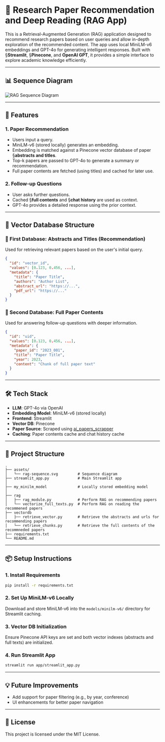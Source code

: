# 🧠 Research Paper Recommendation and Deep Reading (RAG App)

This is a Retrieval-Augmented Generation (RAG) application designed to recommend research papers based on user queries and allow in-depth exploration of the recommended content. The app uses local MiniLM-v6 embeddings and GPT-4o for generating intelligent responses. Built with §**Streamlit**, §**Pinecone**, and **OpenAI GPT**, it provides a simple interface to explore academic knowledge efficiently.

---

## 📊 Sequence Diagram

![RAG Sequence Diagram](./assets/rag-sequence.png)

---

## 🚀 Features

### 1. Paper Recommendation

- Users input a query.
- MiniLM-v6 (stored locally) generates an embedding.
- Embedding is matched against a Pinecone vector database of paper §**abstracts and titles**.
- Top-k papers are passed to GPT-4o to generate a summary or recommendation.
- Full paper contents are fetched (using titles) and cached for later use.

### 2. Follow-up Questions

- User asks further questions.
- Cached §**full contents** and §**chat history** are used as context.
- GPT-4o provides a detailed response using the prior context.

---

## 🧱 Vector Database Structure

### 🔹 First Database: Abstracts and Titles (Recommendation)

Used for retrieving relevant papers based on the user's initial query.

```json
{
  "id": "vector_id",
  "values": [0.123, 0.456, ...],
  "metadata": {
    "title": "Paper Title",
    "authors": "Author List",
    "abstract_url": "https://...",
    "pdf_url": "https://..."
  }
}
```

### 🔹 Second Database: Full Paper Contents

Used for answering follow-up questions with deeper information.

```json
{
  "id": "uid",
  "values": [0.123, 0.456, ...],
  "metadata": {
    "paper_id": "2023_001",
    "title": "Paper Title",
    "year": 2023,
    "content": "Chunk of full paper text"
  }
}
```

---

## 🛠️ Tech Stack

- **LLM**: GPT-4o via OpenAI
- **Embedding Model**: MiniLM-v6 (stored locally)
- **Frontend**: Streamlit
- **Vector DB**: Pinecone
- **Paper Source**: Scraped using [ai_papers_scrapper](https://github.com/george-gca/ai_papers_scrapper)
- **Caching**: Paper contents cache and chat history cache

---

## 📂 Project Structure

```
.
├── assets/
│   └── rag-sequence.svg         # Sequence diagram
├── streamlit_app.py             # Main Streamlit app
│   
├── my_minilm_model              # Locally stored embedding model
│   
├── rag
│   ├── rag_module.py            # Perform RAG on recommending papers
│   └── vectorize_full_texts.py  # Perform RAG on reading the recommened papers
├── vectordb
│   ├── retrieve_vector.py       # Retrieve the abstracts and urls for recommending papers
│   └── retrieve_chunks.py       # Retrieve the full contents of the recommneded papers
├── requirements.txt
└── README.md
```

---

## 📦 Setup Instructions

### 1. Install Requirements

```bash
pip install -r requirements.txt
```

### 2. Set Up MiniLM-v6 Locally

Download and store MiniLM-v6 into the `models/minilm-v6/` directory for Streamlit caching.

### 3. Vector DB Initialization

Ensure Pinecone API keys are set and both vector indexes (abstracts and full texts) are initialized.

### 4. Run Streamlit App

```bash
streamlit run app/streamlit_app.py
```

---

## 💡 Future Improvements

- Add support for paper filtering (e.g., by year, conference)
- UI enhancements for better paper navigation

---

## 📄 License

This project is licensed under the MIT License.
